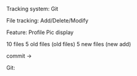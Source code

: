 Tracking system:
Git

File tracking:
Add/Delete/Modify

Feature: Profile Pic display

10 files
5 old files (old files)
5 new files (new add)

commit ->

Git:
